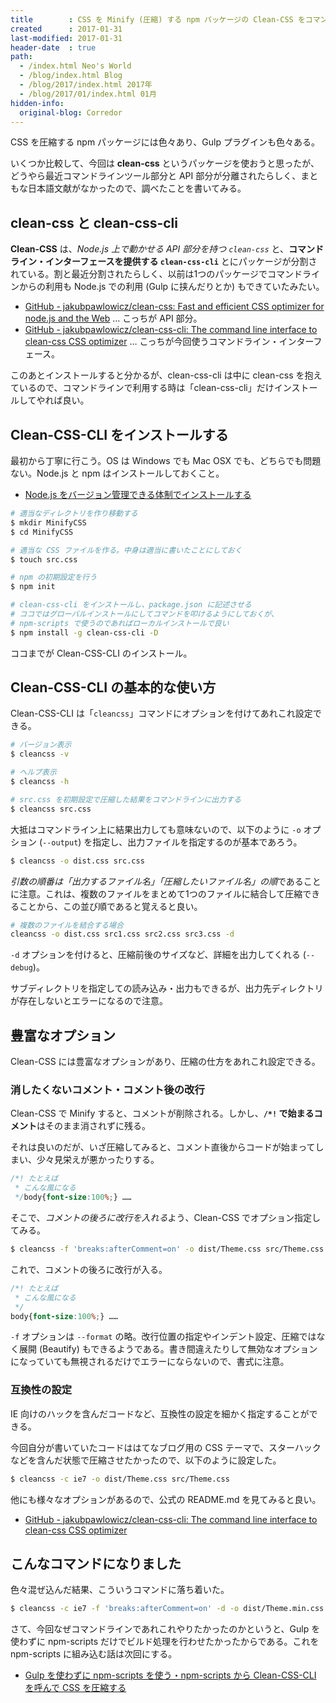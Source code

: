 ```yaml
---
title        : CSS を Minify (圧縮) する npm パッケージの Clean-CSS をコマンドラインで利用する「Clean-CSS-CLI」
created      : 2017-01-31
last-modified: 2017-01-31
header-date  : true
path:
  - /index.html Neo's World
  - /blog/index.html Blog
  - /blog/2017/index.html 2017年
  - /blog/2017/01/index.html 01月
hidden-info:
  original-blog: Corredor
---
```


CSS を圧縮する npm パッケージには色々あり、Gulp プラグインも色々ある。

いくつか比較して、今回は **clean-css** というパッケージを使おうと思ったが、どうやら最近コマンドラインツール部分と API 部分が分離されたらしく、まともな日本語文献がなかったので、調べたことを書いてみる。

## clean-css と clean-css-cli

**Clean-CSS** は、*Node.js 上で動かせる API 部分を持つ `clean-css`* と、**コマンドライン・インターフェースを提供する `clean-css-cli`** とにパッケージが分割されている。割と最近分割されたらしく、以前は1つのパッケージでコマンドラインからの利用も Node.js での利用 (Gulp に挟んだりとか) もできていたみたい。

- [GitHub - jakubpawlowicz/clean-css: Fast and efficient CSS optimizer for node.js and the Web](https://github.com/jakubpawlowicz/clean-css) … こっちが API 部分。
- [GitHub - jakubpawlowicz/clean-css-cli: The command line interface to clean-css CSS optimizer](https://github.com/jakubpawlowicz/clean-css-cli) … こっちが今回使うコマンドライン・インターフェース。

このあとインストールすると分かるが、clean-css-cli は中に clean-css を抱えているので、コマンドラインで利用する時は「clean-css-cli」だけインストールしてやれば良い。

## Clean-CSS-CLI をインストールする

最初から丁寧に行こう。OS は Windows でも Mac OSX でも、どちらでも問題ない。Node.js と npm はインストールしておくこと。

- [Node.js をバージョン管理できる体制でインストールする](/blog/2016/05/26-05.html)

```bash
# 適当なディレクトリを作り移動する
$ mkdir MinifyCSS
$ cd MinifyCSS

# 適当な CSS ファイルを作る。中身は適当に書いたことにしておく
$ touch src.css

# npm の初期設定を行う
$ npm init

# clean-css-cli をインストールし、package.json に記述させる
# ココではグローバルインストールにしてコマンドを叩けるようにしておくが、
# npm-scripts で使うのであればローカルインストールで良い
$ npm install -g clean-css-cli -D
```

ココまでが Clean-CSS-CLI のインストール。

## Clean-CSS-CLI の基本的な使い方

Clean-CSS-CLI は「`cleancss`」コマンドにオプションを付けてあれこれ設定できる。

```bash
# バージョン表示
$ cleancss -v

# ヘルプ表示
$ cleancss -h

# src.css を初期設定で圧縮した結果をコマンドラインに出力する
$ cleancss src.css
```

大抵はコマンドライン上に結果出力しても意味ないので、以下のように `-o` オプション (`--output`) を指定し、出力ファイルを指定するのが基本であろう。

```bash
$ cleancss -o dist.css src.css
```

*引数の順番は「出力するファイル名」「圧縮したいファイル名」の順*であることに注意。これは、複数のファイルをまとめて1つのファイルに結合して圧縮できることから、この並び順であると覚えると良い。

```bash
# 複数のファイルを結合する場合
cleancss -o dist.css src1.css src2.css src3.css -d
```

`-d` オプションを付けると、圧縮前後のサイズなど、詳細を出力してくれる (`--debug`)。

サブディレクトリを指定しての読み込み・出力もできるが、出力先ディレクトリが存在しないとエラーになるので注意。

## 豊富なオプション

Clean-CSS には豊富なオプションがあり、圧縮の仕方をあれこれ設定できる。

### 消したくないコメント・コメント後の改行

Clean-CSS で Minify すると、コメントが削除される。しかし、**`/*!` で始まるコメント**はそのまま消されずに残る。

それは良いのだが、いざ圧縮してみると、コメント直後からコードが始まってしまい、少々見栄えが悪かったりする。

```css
/*! たとえば
 * こんな風になる
 */body{font-size:100%;} ……
```

そこで、*コメントの後ろに改行を入れる*よう、Clean-CSS でオプション指定してみる。

```bash
$ cleancss -f 'breaks:afterComment=on' -o dist/Theme.css src/Theme.css
```

これで、コメントの後ろに改行が入る。

```css
/*! たとえば
 * こんな風になる
 */
body{font-size:100%;} ……
```

`-f` オプションは `--format` の略。改行位置の指定やインデント設定、圧縮ではなく展開 (Beautify) もできるようである。書き間違えたりして無効なオプションになっていても無視されるだけでエラーにならないので、書式に注意。

### 互換性の設定

IE 向けのハックを含んだコードなど、互換性の設定を細かく指定することができる。

今回自分が書いていたコードははてなブログ用の CSS テーマで、スターハックなどを含んだ状態で圧縮させたかったので、以下のように設定した。

```bash
$ cleancss -c ie7 -o dist/Theme.css src/Theme.css
```

他にも様々なオプションがあるので、公式の README.md を見てみると良い。

- [GitHub - jakubpawlowicz/clean-css-cli: The command line interface to clean-css CSS optimizer](https://github.com/jakubpawlowicz/clean-css-cli)

## こんなコマンドになりました

色々混ぜ込んだ結果、こういうコマンドに落ち着いた。

```bash
$ cleancss -c ie7 -f 'breaks:afterComment=on' -d -o dist/Theme.min.css src/Theme.css
```

さて、今回なぜコマンドラインであれこれやりたかったのかというと、Gulp を使わずに npm-scripts だけでビルド処理を行わせたかったからである。これを npm-scripts に組み込む話は次回にする。

- [Gulp を使わずに npm-scripts を使う・npm-scripts から Clean-CSS-CLI を呼んで CSS を圧縮する](/blog/2017/02/01-03.html)
